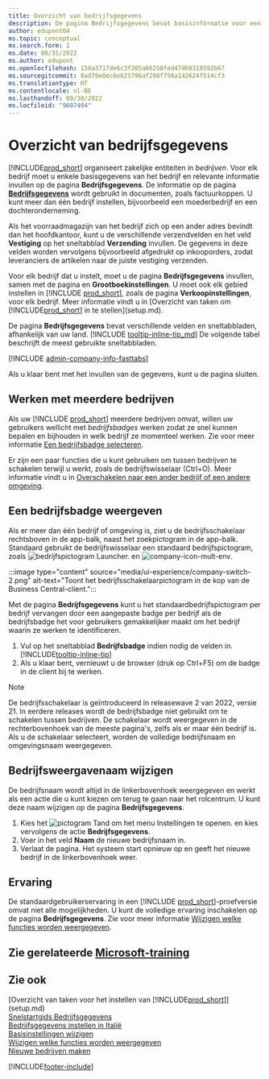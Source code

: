 ```yaml
---
title: Overzicht van bedrijfsgegevens
description: De pagina Bedrijfsgegevens bevat basisinformatie voor een zakelijke entiteit, zoals naam, adressen en verzendgegevens.
author: edupont04
ms.topic: conceptual
ms.search.form: 1
ms.date: 08/31/2022
ms.author: edupont
ms.openlocfilehash: 158a3717de6c3f205a66258fed47d68318592b67
ms.sourcegitcommit: 8ad79e0ec6e625796af298f756a142624f514cf3
ms.translationtype: HT
ms.contentlocale: nl-BE
ms.lasthandoff: 09/30/2022
ms.locfileid: "9607404"
---
```

# <a name="company-information-overview"></a>Overzicht van bedrijfsgegevens

[!INCLUDE[prod_short](includes/prod_short.md)] organiseert zakelijke entiteiten in *bedrijven*. Voor elk bedrijf moet u enkele basisgegevens van het bedrijf en relevante informatie invullen op de pagina **Bedrijfsgegevens**. De informatie op de pagina [**Bedrijfsgegevens**](https://businesscentral.dynamics.com/?page=1) wordt gebruikt in documenten, zoals factuurkoppen. U kunt meer dan één bedrijf instellen, bijvoorbeeld een moederbedrijf en een dochteronderneming.  

Als het voorraadmagazijn van het bedrijf zich op een ander adres bevindt dan het hoofdkantoor, kunt u de verschillende verzendvelden en het veld **Vestiging** op het sneltabblad **Verzending** invullen. De gegevens in deze velden worden vervolgens bijvoorbeeld afgedrukt op inkooporders, zodat leveranciers de artikelen naar de juiste vestiging verzenden.  

Voor elk bedrijf dat u instelt, moet u de pagina **Bedrijfsgegevens** invullen, samen met de pagina en **Grootboekinstellingen**. U moet ook elk gebied instellen in [!INCLUDE [prod_short](includes/prod_short.md)], zoals de pagina **Verkoopinstellingen**, voor elk bedrijf. Meer informatie vindt u in [Overzicht van taken om [!INCLUDE[prod_short](includes/prod_short.md)] in te stellen](setup.md).  

De pagina **Bedrijfsgegevens** bevat verschillende velden en sneltabbladen, afhankelijk van uw land. [!INCLUDE [tooltip-inline-tip_md](includes/tooltip-inline-tip_md.md)] De volgende tabel beschrijft de meest gebruikte sneltabbladen.

[!INCLUDE [admin-company-info-fasttabs](includes/admin-company-info-fasttabs.md)]

Als u klaar bent met het invullen van de gegevens, kunt u de pagina sluiten.  

## <a name="working-with-multiple-companies"></a>Werken met meerdere bedrijven

Als uw [!INCLUDE [prod_short](includes/prod_short.md)] meerdere bedrijven omvat, willen uw gebruikers wellicht met *bedrijfsbadges* werken zodat ze snel kunnen bepalen en bijhouden in welk bedrijf ze momenteel werken. Zie voor meer informatie [Een bedrijfsbadge selecteren](#badge).

Er zijn een paar functies die u kunt gebruiken om tussen bedrijven te schakelen terwijl u werkt, zoals de bedrijfswisselaar (Ctrl+O). Meer informatie vindt u in [Overschakelen naar een ander bedrijf of een andere omgeving](ui-organization-switch.md).

## <a name="display-a-company-badge"></a><a name="badge"></a>Een bedrijfsbadge weergeven

Als er meer dan één bedrijf of omgeving is, ziet u de bedrijfsschakelaar rechtsboven in de app-balk, naast het zoekpictogram in de app-balk. Standaard gebruikt de bedrijfswisselaar een standaard bedrijfspictogram, zoals ![bedrijfspictogram Launcher.](media/ui-experience/company-icon.png "Geeft het bedrijfsschakelaarpictogram weer dat wordt gebruikt wanneer er één omgeving is") en ![company-icon-mult-env](media/ui-experience/company-icon-multi-env.png "Geeft het bedrijfsschakelaarpictogram weer dat wordt gebruikt wanneer er meerdere omgevingen zijn").

:::image type="content" source="media/ui-experience/company-switch-2.png" alt-text="Toont het bedrijfsschakelaarpictogram in de kop van de Business Central-client.":::  

Met de pagina **Bedrijfsgegevens** kunt u het standaardbedrijfspictogram per bedrijf vervangen door een aangepaste badge per bedrijf als de bedrijfsbadge het voor gebruikers gemakkelijker maakt om het bedrijf waarin ze werken te identificeren.

1. Vul op het sneltabblad **Bedrijfsbadge** indien nodig de velden in. [!INCLUDE[tooltip-inline-tip](includes/tooltip-inline-tip_md.md)]
2. Als u klaar bent, vernieuwt u de browser (druk op Ctrl+F5) om de badge in de client bij te werken.  

> [!NOTE]
> De bedrijfsschakelaar is geïntroduceerd in releasewave 2 van 2022, versie 21. In eerdere releases wordt de bedrijfsbadge niet gebruikt om te schakelen tussen bedrijven. De schakelaar wordt weergegeven in de rechterbovenhoek van de meeste pagina's, zelfs als er maar één bedrijf is. Als u de schakelaar selecteert, worden de volledige bedrijfsnaam en omgevingsnaam weergegeven.

## <a name="change-company-display-name"></a>Bedrijfsweergavenaam wijzigen

De bedrijfsnaam wordt altijd in de linkerbovenhoek weergegeven en werkt als een actie die u kunt kiezen om terug te gaan naar het rolcentrum. U kunt deze naam wijzigen op de pagina **Bedrijfsgegevens**.

1. Kies het ![pictogram Tand om het menu Instellingen te openen.](media/ui-experience/settings_icon_small.png) en kies vervolgens de actie **Bedrijfsgegevens**.
2. Voer in het veld **Naam** de nieuwe bedrijfsnaam in.
3. Verlaat de pagina. Het systeem start opnieuw op en geeft het nieuwe bedrijf in de linkerbovenhoek weer.

## <a name="experience"></a>Ervaring

De standaardgebruikerservaring in een [!INCLUDE [prod_short](includes/prod_short.md)]-proefversie omvat niet alle mogelijkheden. U kunt de volledige ervaring inschakelen op de pagina **Bedrijfsgegevens**. Zie voor meer informatie [Wijzigen welke functies worden weergegeven](ui-experiences.md).  

## <a name="see-related-microsoft-training"></a>Zie gerelateerde [Microsoft-training](/training/modules/create-new-companies-dynamics-365-business-central/)

## <a name="see-also"></a>Zie ook

[Overzicht van taken voor het instellen van [!INCLUDE[prod_short](includes/prod_short.md)]](setup.md)  
[Snelstartgids Bedrijfsgegevens](quick-start-company-information.md)  
[Bedrijfsgegevens instellen in Italië](LocalFunctionality/Italy/how-to-set-up-company-information.md)  
[Basisinstellingen wijzigen](ui-change-basic-settings.md)  
[Wijzigen welke functies worden weergegeven](ui-experiences.md)  
[Nieuwe bedrijven maken](about-new-company.md)  

[!INCLUDE[footer-include](includes/footer-banner.md)]
